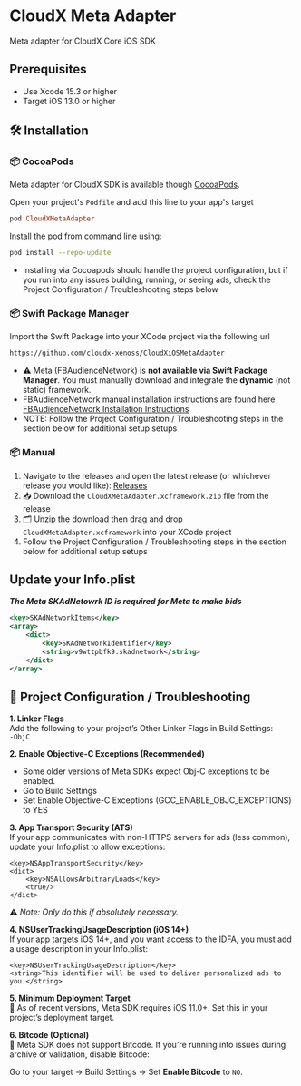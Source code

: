 # CloudX Meta Adapter
Meta adapter for CloudX Core iOS SDK

## Prerequisites

- Use Xcode 15.3 or higher
- Target iOS 13.0 or higher

## 🛠️ Installation

### 📦 CocoaPods

Meta adapter for CloudX SDK is available though [CocoaPods](https://guides.cocoapods.org/using/getting-started.html).

Open your project's `Podfile` and add this line to your app's target
```ruby
pod CloudXMetaAdapter
```

Install the pod from command line using:
```bash
pod install --repo-update
```
- Installing via Cocoapods should handle the project configuration, but if you run into any issues building, running, or seeing ads, check the Project Configuration / Troubleshooting steps below

### 📦 Swift Package Manager

Import the Swift Package into your XCode project via the following url
```bash
https://github.com/cloudx-xenoss/CloudXiOSMetaAdapter
```
- ⚠️ Meta (FBAudienceNetwork) is **not available via Swift Package Manager**. You must manually download and integrate the **dynamic** (not static) framework.
- FBAudienceNetwork manual installation instructions are found here [FBAudienceNetwork Installation Instructions](https://developers.facebook.com/docs/audience-network/setting-up/platform-setup/ios/add-sdk) 
- NOTE: Follow the Project Configuration / Troubleshooting steps in the section below for additional setup setups

### 📦 Manual  
1. Navigate to the releases and open the latest release (or whichever release you would like): [Releases](https://github.com/cloudx-xenoss/CloudXiOSMetaAdapter/releases)  
2. 📥 Download the `CloudXMetaAdapter.xcframework.zip` file from the release  
3. 🗂️ Unzip the download then drag and drop `CloudXMetaAdapter.xcframework` into your XCode project
4. Follow the Project Configuration / Troubleshooting steps in the section below for additional setup setups

## Update your Info.plist

***The Meta SKAdNetowrk ID is required for Meta to make bids***
```xml
<key>SKAdNetworkItems</key>
<array>
    <dict>
        <key>SKAdNetworkIdentifier</key>
        <string>v9wttpbfk9.skadnetwork</string>
    </dict>
</array>
```

## 🧰 Project Configuration / Troubleshooting

**1. Linker Flags**  
Add the following to your project’s Other Linker Flags in Build Settings:  
`-ObjC`

**2. Enable Objective-C Exceptions (Recommended)**
- Some older versions of Meta SDKs expect Obj-C exceptions to be enabled.
- Go to Build Settings
- Set Enable Objective-C Exceptions (GCC_ENABLE_OBJC_EXCEPTIONS) to YES


**3. App Transport Security (ATS)**  
If your app communicates with non-HTTPS servers for ads (less common), update your Info.plist to allow exceptions:  
```
<key>NSAppTransportSecurity</key>
<dict>
    <key>NSAllowsArbitraryLoads</key>
    <true/>
</dict>
```
⚠️ *Note: Only do this if absolutely necessary.*


**4. NSUserTrackingUsageDescription (iOS 14+)**  
If your app targets iOS 14+, and you want access to the IDFA, you must add a usage description in your Info.plist:
```
<key>NSUserTrackingUsageDescription</key>
<string>This identifier will be used to deliver personalized ads to you.</string>
```

**5. Minimum Deployment Target**  
📱 As of recent versions, Meta SDK requires iOS 11.0+. Set this in your project’s deployment target.


**6. Bitcode (Optional)**  
🚫 Meta SDK does not support Bitcode. If you're running into issues during archive or validation, disable Bitcode:  

Go to your target → Build Settings → Set **Enable Bitcode** to `NO`.
